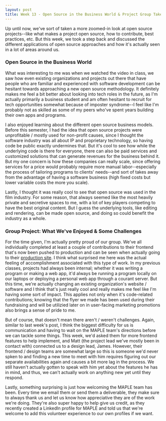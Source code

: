 ```yaml
---
layout: post
title: Week 13 - Open Source in the Business World & Project Group Takeaways
---
```


Up until now, we've sort of taken a more zoomed-in look at open source projects--like what makes a project open source, how to contribute, best practices, etc. But this week, we took a step back and discussed the different applications of open source approaches and how it's actually seen in a lot of areas around us.

<!--more-->

### Open Source in the Business World
What was interesting to me was when we watched the video in class, we saw how even existing organizations and projects out there that have people who are familiar and experienced with software development can be hesitant towards approaching a new open source methodology. It definitely makes me feel a bit better about looking into tech roles in the future, as I'm actually primarily a business student and am often hesitant to recruit for tech opportunities somewhat because of imposter syndrome--I feel like I'm probably not as skilled as some of my peers who've spent years building their own apps and programs.

I also enjoyed learning about the different open source business models. Before this semester, I had the idea that open source projects were unprofitable / mostly used for non-profit causes, since I thought the software industry was all about IP and proprietary technology, so having code be public exactly undermines that. But it's cool to see how while the underlying code is there for everyone, there can also be paid services and customized solutions that can generate revenues for the business behind it. But my one concern is how these companies can really scale, since offering services for a price would probably require more manual labor--especially the process of tailoring programs to clients' needs--and sort of takes away from the advantage of having a software business (high fixed costs but lower variable costs the more you scale).

Lastly, I thought it was really cool to see that open source was used in the film industry. For some reason, that always seemed like the most heavily private and secretive spaces to me, with a lot of key players competing to have the best original content. But I guess the underlying tools, like editing and rendering, can be made open source, and doing so could benefit the industry as a whole.

### Group Project: What We've Enjoyed & Some Challenges
For the time given, I'm actually pretty proud of our group. We've all individually completed at least a couple of contributions to their frontend that's now been pushed to production and can be seen when actually going to their [production site](https://www.mapletestimony.org/). I think what surprised me here was the actual feeling of accomplishment associated with this type of work. In my previous classes, projects had always been internal; whether it was writing a program or making a web app, it'd always be running a program locally on our laptops or deploying a personal web app through a courant server. But this time, we're actually changing an existing organization's website / software and I think that's just really cool and really makes me feel like I'm having some sort of impact. This applies not only when it's code-related contributions; knowing that the flyer we made has been used during their fundraising and will be utilizied later on in user-facing marketing promotions also brings a sense of pride to me.

But of course, that doesn't mean there aren't / weren't challenges. Again, similar to last week's post, I think the biggest difficulty for us is communication and having to wait on the MAPLE team's directions before we can tackle some things. This week, we'd asked them for more frontend features to help implement, and Matt (the project lead  we've mostly been in contact with) connected us to a design lead, James. However, their frontend / design teams are somewhat large so this is someone we'd never spken to and finding a new time to meet with him requires figuring out our separate availabilities again and causes a bit more lag in the process. We still haven't actually gotten to speak with him yet about the features he has in mind, and thus, we can't actually work on anything new yet until they respond.

Lastly, something surprising is just how welcoming the MAPLE team has been. Every time we email them or send them a deliverable, they make sure to always thank us and let us know how appreciative they are of the work we're doing. They're also super happy to help give us credit, as they recently created a LinkedIn profile for MAPLE and told us that we're welcome to add this volunteer experience to our own profiles if we want.